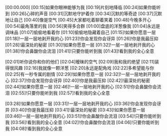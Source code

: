[00:00.000]
[00:15]如果你眼神能够为我
[00:19]片刻地降临
[00:24]如果你能听到
[00:26]心碎的声音
[00:31]沉默地守护着你
[00:34]沉默的等奇迹
[00:37]沉默地让自己
[00:40]像是空气
[00:45]大家都吃着聊着笑着
[00:48]今晚多开心
[00:54]最角落里的我
[00:56]笑得多合群
[01:00]盘底的洋葱像我
[01:04]永远是调味品
[01:07]偷偷地看着你
[01:10]偷偷地隐藏着自己
[01:15]!如果你愿意一层
[01:18]!一层一层地剥开我的心
[01:23]!你会发现你会讶异
[01:26]!你是我最压抑
[01:28]!最深处的秘密
[01:30]!如果你愿意一层
[01:32]!一层一层地剥开我的心
[01:38]!你会鼻酸你会流泪
[01:41]!只要你能听到我
[01:43]!看到我的全心全意

[02:01]听你说你和你的他们
[02:04]暧昧的空气
[02:09]我和我的绝望
[02:11]装得很风趣
[02:16]我就像一颗洋葱
[02:20]永远是配角戏
[02:22]多希望能与你
[02:25]有一秒专属的剧情
[02:29]!如果你愿意一层
[02:32]!一层一层地剥开我的心
[02:37]!你会发现你会讶异
[02:40]!你是我最压抑
[02:42]!最深处的秘密
[02:44]!如果你愿意一层
[02:46]!一层一层地剥开我的心
[02:51]!你会鼻酸你会流泪
[02:55]!只要你能听到我
[02:57]!看到我的全心全意

[03:28]!如果你愿意一层
[03:31]!一层一层地剥开我的心
[03:36]!你会发现你会讶异
[03:40]!你是我最压抑
[03:41]!最深处的秘密
[03:43]!如果你愿意一层
[03:46]!一层一层地剥开我的心
[03:51]!你会鼻酸你会流泪
[03:54]!只要你能听到我
[03:56]!看到我的全心全意
[04:02]!你会鼻酸你会流泪
[04:06]!只要你能听到我
[04:08]!看到我的全心全意